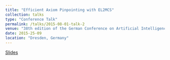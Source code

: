```yaml
---
title: "Efficient Axiom Pinpointing with EL2MCS"
collection: talks
type: "Conference Talk"
permalink: /talks/2015-08-01-talk-2
venue: "38th edition of the German Conference on Artificial Intelligence - 2015"
date: 2015-25-09
location: "Dresden, Germany"
---
```


<a href='http://farif.github.io/files/talks/ki15-slides.pdf'>Slides</a>


